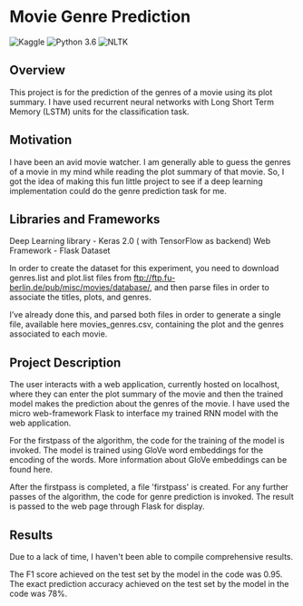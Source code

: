 # Movie Genre Prediction
![Kaggle](https://img.shields.io/badge/Dataset-Kaggle-blue.svg) ![Python 3.6](https://img.shields.io/badge/Python-3.6-brightgreen.svg) ![NLTK](https://img.shields.io/badge/Library-NLTK-orange.svg)

## Overview
This project is for the prediction of the genres of a movie using its plot summary. I have used recurrent neural networks with Long Short Term Memory (LSTM) units for the classification task.

## Motivation
I have been an avid movie watcher. I am generally able to guess the genres of a movie in my mind while reading the plot summary of that movie. So, I got the idea of making this fun little project to see if a deep learning implementation could do the genre prediction task for me.

## Libraries and Frameworks

Deep Learning library - Keras 2.0 ( with TensorFlow as backend)
Web Framework - Flask
Dataset

In order to create the dataset for this experiment, you need to download genres.list and plot.list files from ftp://ftp.fu-berlin.de/pub/misc/movies/database/, and then parse files in order to associate the titles, plots, and genres.

I’ve already done this, and parsed both files in order to generate a single file, available here movies_genres.csv, containing the plot and the genres associated to each movie.

## Project Description

The user interacts with a web application, currently hosted on localhost, where they can enter the plot summary of the movie and then the trained model makes the prediction about the genres of the movie. I have used the micro web-framework Flask to interface my trained RNN model with the web application.

For the firstpass of the algorithm, the code for the training of the model is invoked. The model is trained using GloVe word embeddings for the encoding of the words. More information about GloVe embeddings can be found here.

After the firstpass is completed, a file 'firstpass' is created. For any further passes of the algorithm, the code for genre prediction is invoked. The result is passed to the web page through Flask for display.

## Results

Due to a lack of time, I haven't been able to compile comprehensive results.

The F1 score achieved on the test set by the model in the code was 0.95.
The exact prediction accuracy achieved on the test set by the model in the code was 78%.
